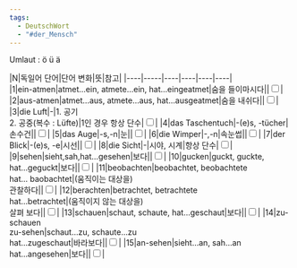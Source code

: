 ```yaml
---
tags:
  - DeutschWort
  - "#der_Mensch"
---
```

Umlaut : ö ü ä


|N|독일어 단어|단어 변화|뜻|참고|
|----|-----|----|----|----|----|   
|1|ein-atmen|atmet...ein, atmete...ein, hat...eingeatmet|숨을 들이마시다||<input type="checkbox">|
|2|aus-atmen|atmet...aus, atmete...aus, hat...ausgeatmet|숨을 내쉬다||<input type="checkbox">|
|3|die Luft|-|1. 공기 <br> 2. 공중(복수 : Lüfte)|1인 경우 항상 단수|<input type="checkbox">|
|4|das Taschentuch|-(e)s, -tücher|손수건||<input type="checkbox">|
|5|das Auge|-s,-n|눈||<input type="checkbox">|
|6|die Wimper|-,-n|속눈썹||<input type="checkbox">|
|7|der Blick|-(e)s, -e|시선||<input type="checkbox">|
|8|die Sicht|-|시야, 시계|항상 단수|<input type="checkbox">|
|9|sehen|sieht,sah,hat...gesehen|보다||<input type="checkbox">|
|10|gucken|guckt, guckte, hat...geguckt|보다||<input type="checkbox">|
|11|beobachten|beobachtet, beobachtete <br> hat... baobachtet|(움직이는 대상을) <br> 관찰하다||<input type="checkbox">|
|12|berachten|betrachtet, betrachtete <br> hat...betrachtet|(움직이지 않는 대상을) <br> 살펴 보다||<input type="checkbox">|
|13|schauen|schaut, schaute, hat...geschaut|보다||<input type="checkbox">|
|14|zu-schauen<br>zu-sehen|schaut...zu, schaute...zu <br>hat...zugeschaut|바라보다||<input type="checkbox">|
|15|an-sehen|sieht...an, sah...an <br>hat...angesehen|보다||<input type="checkbox">|
